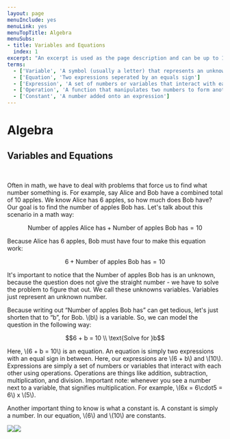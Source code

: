 ```yaml
---
layout: page
menuInclude: yes
menuLink: yes
menuTopTitle: Algebra
menuSubs:
- title: Variables and Equations
  index: 1
excerpt: "An excerpt is used as the page description and can be up to 160 characters long..."
terms:
  - ['Variable', 'A symbol (usually a letter) that represents an unknown number']
  - ['Equation', 'Two expressions seperated by an equals sign']
  - ['Expression', 'A set of numbers or variables that interact with each other using operations']
  - ['Operation', 'A function that manipulates two numbers to form another number (e.g. addition, division, exponentiation)']
  - ['Constant', 'A number added onto an expression']
---
```



<h1>Algebra</h1>

<h2>Variables and Equations</h2><br>

Often in math, we have to deal with problems that force us to find what number something is. For example, say Alice and Bob have a combined total of 10 apples. We know Alice has 6 apples, so how much does Bob have? Our goal is to find the number of apples Bob has. Let's talk about this scenario in a math way:

$$\text{Number of apples Alice has} + \text{Number of apples Bob has} = 10$$

Because Alice has 6 apples, Bob must have four to make this equation work:

$$6 + \text{Number of apples Bob has} = 10$$

It's important to notice that the Number of apples Bob has is an unknown, because the question does not give the straight number - we have to solve the problem to figure that out. We call these unknowns variables. Variables just represent an unknown number.

Because writing out “Number of apples Bob has” can get tedious, let's just shorten that to “b”, for Bob. \\(b\\) is a variable. So, we can model the question in the following way:

$$6 + b = 10 \\
\text{Solve for }b$$

Here, \\(6 + b = 10\\) is an equation. An equation is simply two expressions with an equal sign in between. Here, our expressions are \\(6 + b\\) and \\(10\\). Expressions are simply a set of numbers or variables that interact with each other using operations. Operations are things like addition, subtraction, multiplication, and division. Important note: whenever you see a number next to a variable, that signifies multiplication. For example, \\(6x = 6\cdot5 = 6\\) x \\(5\\).

Another important thing to know is what a constant is. A constant is simply a number. In our equation, \\(6\\) and \\(10\\) are constants.

![](https://lh4.googleusercontent.com/5Jm4SfoJqfxe5i2BwTKSmQK-hvhH6KZXy-t598Pd_WBXEQWO2Fnwub19D0StHCVdAe6_H1z4Kxgqn_DDc6H-jkj-pXGT5a1jRuIU4T-54OQDRXrWg_rIczRmiCEjCcFmF_gmx6uv1FVOC7SvPv1FTg)![](https://lh5.googleusercontent.com/fjP-igX7nSYmoKCHxgEOIYb4Lvh63uBze3QDiKP9RqJftlMax6svC1G75qRr-Yq2c5dzpAXgE1MUJcos--5gkPyqUQ71FsF3rY-KFtApz08mgQgAvDxQGUkNW81SQ2KEnzw4pyKuDypzXpfUOdR9gA)
